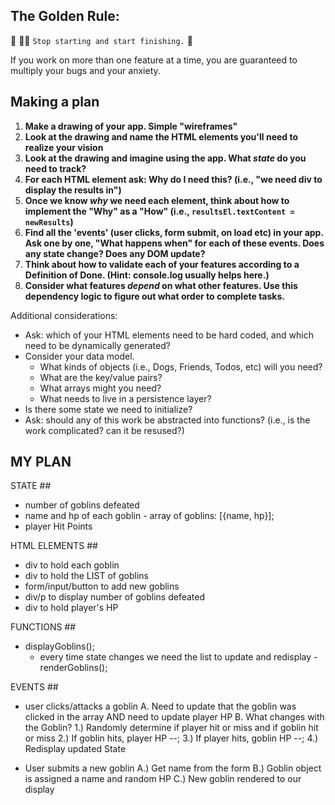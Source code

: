 ## The Golden Rule: 

🦸 🦸‍♂️ `Stop starting and start finishing.` 🏁

If you work on more than one feature at a time, you are guaranteed to multiply your bugs and your anxiety.

## Making a plan

1) **Make a drawing of your app. Simple "wireframes"** 
1) **Look at the drawing and name the HTML elements you'll need to realize your vision**
1) **Look at the drawing and imagine using the app. What _state_ do you need to track?** 
1) **For each HTML element ask: Why do I need this? (i.e., "we need div to display the results in")** 
1) **Once we know _why_ we need each element, think about how to implement the "Why" as a "How" (i.e., `resultsEl.textContent = newResults`)**
1) **Find all the 'events' (user clicks, form submit, on load etc) in your app. Ask one by one, "What happens when" for each of these events. Does any state change? Does any DOM update?**
1) **Think about how to validate each of your features according to a Definition of Done. (Hint: console.log usually helps here.)**
1) **Consider what features _depend_ on what other features. Use this dependency logic to figure out what order to complete tasks.**

Additional considerations:
- Ask: which of your HTML elements need to be hard coded, and which need to be dynamically generated?
- Consider your data model. 
  - What kinds of objects (i.e., Dogs, Friends, Todos, etc) will you need? 
  - What are the key/value pairs? 
  - What arrays might you need? 
  - What needs to live in a persistence layer?
- Is there some state we need to initialize?
- Ask: should any of this work be abstracted into functions? (i.e., is the work complicated? can it be resused?)

## MY PLAN

STATE ## 
- number of goblins defeated 
- name and hp of each goblin - array of goblins: [{name, hp}];
- player Hit Points 

HTML ELEMENTS ## 
- div to hold each goblin
- div to hold the LIST of goblins
- form/input/button to add new goblins
- div/p to display number of goblins defeated
- div to hold player's HP 

FUNCTIONS ##
- displayGoblins(); 
  - every time state changes we need the list to update and redisplay
  -renderGoblins();

EVENTS ##
- user clicks/attacks a goblin 
  A. Need to update that the goblin was clicked in the array AND need to update player HP
  B. What changes with the Goblin? 
    1.) Randomly determine if player hit or miss and if goblin hit or miss
    2.) If goblin hits, player HP --;
    3.) If player hits, goblin HP --;
    4.) Redisplay updated State

- User submits a new goblin
  A.) Get name from the form 
  B.) Goblin object is assigned a name and random HP
  C.) New goblin rendered to our display
